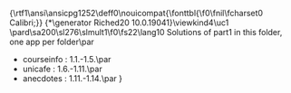 {\rtf1\ansi\ansicpg1252\deff0\nouicompat{\fonttbl{\f0\fnil\fcharset0 Calibri;}}
{\*\generator Riched20 10.0.19041}\viewkind4\uc1 
\pard\sa200\sl276\slmult1\f0\fs22\lang10 Solutions of  part1 in this folder, one app per folder\par
- courseinfo : 1.1.-1.5.\par
- unicafe : 1.6.-1.11.\par
- anecdotes : 1.11.-1.14.\par
}
 